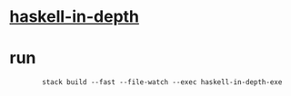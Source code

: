 # [haskell-in-depth](https://github.com/bravit/hid-examples)

# run
            stack build --fast --file-watch --exec haskell-in-depth-exe
